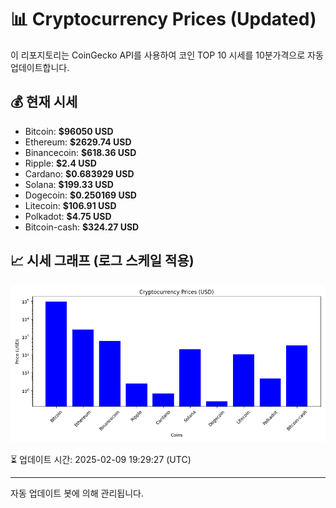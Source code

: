 
# 📊 Cryptocurrency Prices (Updated)

이 리포지토리는 CoinGecko API를 사용하여 코인 TOP 10 시세를 10분가격으로 자동 업데이트합니다.

## 💰 현재 시세
- Bitcoin: **$96050 USD**
- Ethereum: **$2629.74 USD**
- Binancecoin: **$618.36 USD**
- Ripple: **$2.4 USD**
- Cardano: **$0.683929 USD**
- Solana: **$199.33 USD**
- Dogecoin: **$0.250169 USD**
- Litecoin: **$106.91 USD**
- Polkadot: **$4.75 USD**
- Bitcoin-cash: **$324.27 USD**

## 📈 시세 그래프 (로그 스케일 적용)
![Crypto Prices](crypto_prices.png)

⏳ 업데이트 시간: 2025-02-09 19:29:27 (UTC)

---
자동 업데이트 봇에 의해 관리됩니다.
